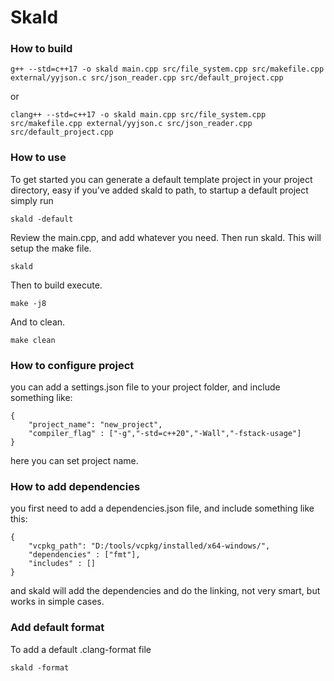 # Skald

### How to build

 ```
g++ --std=c++17 -o skald main.cpp src/file_system.cpp src/makefile.cpp external/yyjson.c src/json_reader.cpp src/default_project.cpp
 ```
or
 ```
clang++ --std=c++17 -o skald main.cpp src/file_system.cpp src/makefile.cpp external/yyjson.c src/json_reader.cpp src/default_project.cpp
 ```

### How to use

To get started you can generate a default template project in your project directory, easy if you've added skald to path, to startup a default project simply run
 ```
skald -default
 ```
Review the main.cpp, and add whatever you need.
Then run skald. This will setup the make file.
 ```
skald
 ```
Then to build execute.
 ```
make -j8
 ```
And to clean.
 ```
make clean
 ```

### How to configure project
you can add a settings.json file to your project folder, and include something like:
```
{
    "project_name": "new_project",
	"compiler_flag" : ["-g","-std=c++20","-Wall","-fstack-usage"]
}
```
here you can set project name.

### How to add dependencies
you first need to add a dependencies.json file, and include something like this:
```
{
    "vcpkg_path": "D:/tools/vcpkg/installed/x64-windows/",
	"dependencies" : ["fmt"],
	"includes" : []
}
```
and skald will add the dependencies and do the linking, not very smart, but works in simple cases.

### Add default format
To add a default .clang-format file
```
skald -format
```